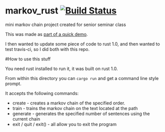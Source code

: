 # markov_rust [![Build Status](https://travis-ci.org/jcoates/markov_rust.svg?branch=master)](https://travis-ci.org/jcoates/markov_rust)
mini markov chain project created for senior seminar class

This was made as [part of a quick demo](http://slides.com/jcoates/markov#/). 

I then wanted to update some piece of code to rust 1.0, and then wanted to test travis-ci, so I did both with this repo.

#How to use this stuff

You need rust installed to run it, it was built on rust 1.0.

From within this directory you can `cargo run` and get a command line style prompt.

It accepts the following commands:
* create <uint> - creates a markov chain of the specified order.
* train <path> - trains the markov chain on the text located at the path
* generate <uint> - generates the specified number of sentences using the current chain
* exit / quit / exit() - all allow you to exit the program
